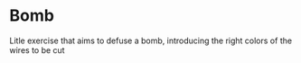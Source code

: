 # Bomb

Litle exercise that aims to defuse a bomb, introducing the right colors of the wires to be cut
